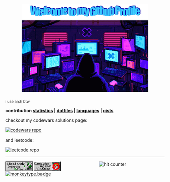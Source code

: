 <center><img src="pictures/welcome.png" width=400></center>
<center><img src="pictures/screens.gif" width=400></center>

<sub>i use [arch](https://archlinux.org/) btw</sub>

<b>
    contribution <a href="stats.md">statistics</a> |
    <a href="https://github.com/mb6ockatf/dotfiles">dotfiles</a> |
    <a href="languages.md">languages</a> |
    <a href="https://gist.github.com/mb6ockatf">gists</a>
</b>

checkout my codewars solutions page:

[![codewars repo](https://github-readme-stats.vercel.app/api/pin/?username=mb6ockatf&repo=codewars\&title_color=fff\&icon_color=ffffff\&text_color=ffffff\&bg_color=000000)](https://github.com/mb6ockatf/codewars)

and leetcode:

[![leetcode repo](https://github-readme-stats.vercel.app/api/pin/?username=mb6ockatf&repo=leetcode\&title_color=fff\&icon_color=ffffff\&text_color=ffffff\&bg_color=000000)](https://github.com/mb6ockatf/leetcode)

------

<img src="pictures/vim.gif" align="left">
<img src="pictures/noframes.gif" align="left">
<center>
<img src="https://profile-counter.glitch.me/mb6ockatf/count.svg"
     alt="hit counter">
</center>

[![monkeytype.badge]](https://monkeytype.com/)

[monkeytype.badge]: https://img.shields.io/endpoint?style=flat&url=https%3A%2F%2Fmonkeytype-badge-vhd5lan7mmhz.runkit.sh%3Fmessage%3D48wpm%26label%3Dmonkeytype%26logoVariant%3Done
